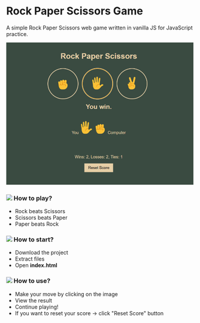 # Rock Paper Scissors Game
A simple Rock Paper Scissors web game written in vanilla JS for JavaScript practice.

<img src="https://github.com/aeonoki/rock-paper-scissors/raw/main/img/game-screenshot.jpg" width="500">

### <img src="https://emojis.slackmojis.com/emojis/images/1643514066/219/bmo.gif?1643514066" width="25"/> How to play?

* Rock beats Scissors
* Scissors beats Paper
* Paper beats Rock

### <img src="https://emojis.slackmojis.com/emojis/images/1643514276/2453/alert.gif?1643514276" width="25"> How to start?

* Download the project
* Extract files
* Open **index.html**

### <img src="https://emojis.slackmojis.com/emojis/images/1643514974/10003/catjam.gif?1643514974" width="25"> How to use?

* Make your move by clicking on the image
* View the result
* Continue playing!
* If you want to reset your score -> click "Reset Score" button
